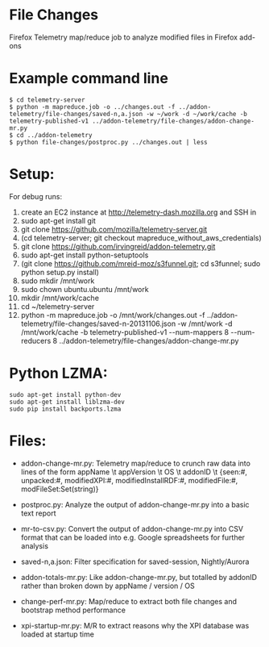 File Changes
============

Firefox Telemetry map/reduce job to analyze modified files in Firefox add-ons

Example command line
====================

    $ cd telemetry-server
    $ python -m mapreduce.job -o ../changes.out -f ../addon-telemetry/file-changes/saved-n,a.json -w ~/work -d ~/work/cache -b telemetry-published-v1 ../addon-telemetry/file-changes/addon-change-mr.py
    $ cd ../addon-telemetry
    $ python file-changes/postproc.py ../changes.out | less

Setup:
======

For debug runs:

1. create an EC2 instance at http://telemetry-dash.mozilla.org and SSH in
2. sudo apt-get install git
3. git clone https://github.com/mozilla/telemetry-server.git
4. (cd telemetry-server; git checkout mapreduce_without_aws_credentials)
4. git clone https://github.com/irvingreid/addon-telemetry.git
5. sudo apt-get install python-setuptools
5. (git clone https://github.com/mreid-moz/s3funnel.git; cd s3funnel; sudo python setup.py install)
6. sudo mkdir /mnt/work
7. sudo chown ubuntu.ubuntu /mnt/work
8. mkdir /mnt/work/cache
9. cd ~/telemetry-server
10. python -m mapreduce.job -o /mnt/work/changes.out -f ../addon-telemetry/file-changes/saved-n-20131106.json -w /mnt/work -d /mnt/work/cache -b telemetry-published-v1 --num-mappers 8 --num-reducers 8 ../addon-telemetry/file-changes/addon-change-mr.py

Python LZMA:
============

    sudo apt-get install python-dev
    sudo apt-get install liblzma-dev
    sudo pip install backports.lzma
    
Files:
======

- addon-change-mr.py: Telemetry map/reduce to crunch raw data into lines of the form
     appName \t appVersion \t OS \t addonID \t {seen:#, unpacked:#, modifiedXPI:#, modifiedInstallRDF:#, modifiedFile:#, modFileSet:Set(string)}

- postproc.py: Analyze the output of addon-change-mr.py into a basic text report
- mr-to-csv.py: Convert the output of addon-change-mr.py into CSV format that can be loaded into
     e.g. Google spreadsheets for further analysis
- saved-n,a.json: Filter specification for saved-session, Nightly/Aurora
- addon-totals-mr.py: Like addon-change-mr.py, but totalled by addonID rather than broken down by appName / version / OS
- change-perf-mr.py: Map/reduce to extract both file changes and bootstrap method performance
- xpi-startup-mr.py: M/R to extract reasons why the XPI database was loaded at startup time

